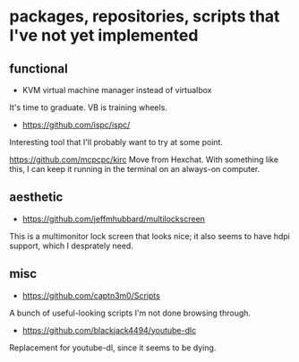 # packages, repositories, scripts that I've not yet implemented

## functional

- KVM virtual machine manager instead of virtualbox 

It's time to graduate. VB is training wheels.

- https://github.com/ispc/ispc/

Interesting tool that I'll probably want to try at some point.

https://github.com/mcpcpc/kirc Move from Hexchat. With something like this, I can keep it running in the terminal on an always-on computer.

## aesthetic

- https://github.com/jeffmhubbard/multilockscreen

This is a multimonitor lock screen that looks nice; it also seems to have hdpi support, which I desprately need. 

## misc

- https://github.com/captn3m0/Scripts

A bunch of useful-looking scripts I'm not done browsing through.

- https://github.com/blackjack4494/youtube-dlc

Replacement for youtube-dl, since it seems to be dying.
